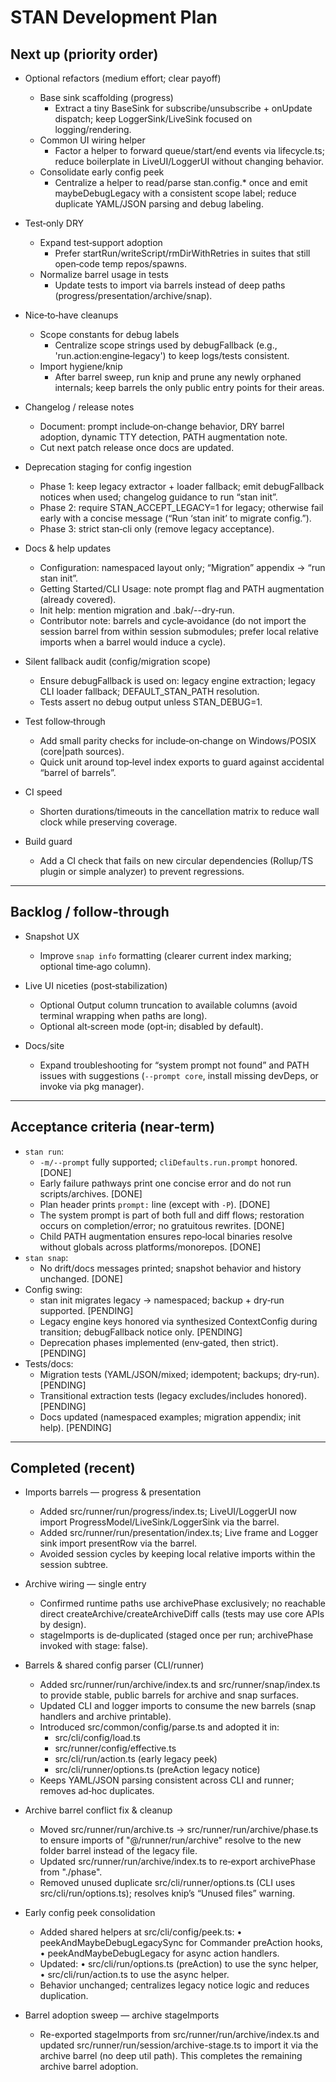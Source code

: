 # STAN Development Plan

## Next up (priority order)

- Optional refactors (medium effort; clear payoff)
  - Base sink scaffolding (progress)
    - Extract a tiny BaseSink for subscribe/unsubscribe + onUpdate dispatch; keep LoggerSink/LiveSink focused on logging/rendering.
  - Common UI wiring helper
    - Factor a helper to forward queue/start/end events via lifecycle.ts; reduce boilerplate in LiveUI/LoggerUI without changing behavior.
  - Consolidate early config peek
    - Centralize a helper to read/parse stan.config.\* once and emit maybeDebugLegacy with a consistent scope label; reduce duplicate YAML/JSON parsing and debug labeling.

- Test‑only DRY
  - Expand test‑support adoption
    - Prefer startRun/writeScript/rmDirWithRetries in suites that still open‑code temp repos/spawns.
  - Normalize barrel usage in tests
    - Update tests to import via barrels instead of deep paths (progress/presentation/archive/snap).

- Nice‑to‑have cleanups
  - Scope constants for debug labels
    - Centralize scope strings used by debugFallback (e.g., 'run.action:engine‑legacy') to keep logs/tests consistent.
  - Import hygiene/knip
    - After barrel sweep, run knip and prune any newly orphaned internals; keep barrels the only public entry points for their areas.

- Changelog / release notes
  - Document: prompt include‑on‑change behavior, DRY barrel adoption, dynamic TTY detection, PATH augmentation note.
  - Cut next patch release once docs are updated.

- Deprecation staging for config ingestion
  - Phase 1: keep legacy extractor + loader fallback; emit debugFallback notices when used; changelog guidance to run “stan init”.
  - Phase 2: require STAN_ACCEPT_LEGACY=1 for legacy; otherwise fail early with a concise message (“Run ‘stan init’ to migrate config.”).
  - Phase 3: strict stan‑cli only (remove legacy acceptance).

- Docs & help updates
  - Configuration: namespaced layout only; “Migration” appendix → “run stan init”.
  - Getting Started/CLI Usage: note prompt flag and PATH augmentation (already covered).
  - Init help: mention migration and .bak/--dry‑run.
  - Contributor note: barrels and cycle‑avoidance (do not import the session barrel from within session submodules; prefer local relative imports when a barrel would induce a cycle).

- Silent fallback audit (config/migration scope)
  - Ensure debugFallback is used on: legacy engine extraction; legacy CLI loader fallback; DEFAULT_STAN_PATH resolution.
  - Tests assert no debug output unless STAN_DEBUG=1.

- Test follow‑through
  - Add small parity checks for include‑on‑change on Windows/POSIX (core|path sources).
  - Quick unit around top‑level index exports to guard against accidental “barrel of barrels”.

- CI speed
  - Shorten durations/timeouts in the cancellation matrix to reduce wall clock while preserving coverage.

- Build guard
  - Add a CI check that fails on new circular dependencies (Rollup/TS plugin or simple analyzer) to prevent regressions.

---

## Backlog / follow‑through

- Snapshot UX
  - Improve `snap info` formatting (clearer current index marking; optional time‑ago column).

- Live UI niceties (post‑stabilization)
  - Optional Output column truncation to available columns (avoid terminal wrapping when paths are long).
  - Optional alt‑screen mode (opt‑in; disabled by default).

- Docs/site
  - Expand troubleshooting for “system prompt not found” and PATH issues with suggestions (`--prompt core`, install missing devDeps, or invoke via pkg manager).

---

## Acceptance criteria (near‑term)

- `stan run`:
  - `-m/--prompt` fully supported; `cliDefaults.run.prompt` honored. [DONE]
  - Early failure pathways print one concise error and do not run scripts/archives. [DONE]
  - Plan header prints `prompt:` line (except with `-P`). [DONE]
  - The system prompt is part of both full and diff flows; restoration occurs on completion/error; no gratuitous rewrites. [DONE]
  - Child PATH augmentation ensures repo‑local binaries resolve without globals across platforms/monorepos. [DONE]
- `stan snap`:
  - No drift/docs messages printed; snapshot behavior and history unchanged. [DONE]
- Config swing:
  - stan init migrates legacy → namespaced; backup + dry‑run supported. [PENDING]
  - Legacy engine keys honored via synthesized ContextConfig during transition; debugFallback notice only. [PENDING]
  - Deprecation phases implemented (env‑gated, then strict). [PENDING]
- Tests/docs:
  - Migration tests (YAML/JSON/mixed; idempotent; backups; dry‑run). [PENDING]
  - Transitional extraction tests (legacy excludes/includes honored). [PENDING]
  - Docs updated (namespaced examples; migration appendix; init help). [PENDING]

---

## Completed (recent)

- Imports barrels — progress & presentation
  - Added src/runner/run/progress/index.ts; LiveUI/LoggerUI now import ProgressModel/LiveSink/LoggerSink via the barrel.
  - Added src/runner/run/presentation/index.ts; Live frame and Logger sink import presentRow via the barrel.
  - Avoided session cycles by keeping local relative imports within the session subtree.

- Archive wiring — single entry
  - Confirmed runtime paths use archivePhase exclusively; no reachable direct createArchive/createArchiveDiff calls (tests may use core APIs by design).
  - stageImports is de‑duplicated (staged once per run; archivePhase invoked with stage: false).

- Barrels & shared config parser (CLI/runner)
  - Added src/runner/run/archive/index.ts and src/runner/snap/index.ts to provide stable, public barrels for archive and snap surfaces.
  - Updated CLI and logger imports to consume the new barrels (snap handlers and archive printable).
  - Introduced src/common/config/parse.ts and adopted it in:
    - src/cli/config/load.ts
    - src/runner/config/effective.ts
    - src/cli/run/action.ts (early legacy peek)
    - src/cli/runner/options.ts (preAction legacy notice)
  - Keeps YAML/JSON parsing consistent across CLI and runner; removes ad‑hoc duplicates.

- Archive barrel conflict fix & cleanup
  - Moved src/runner/run/archive.ts → src/runner/run/archive/phase.ts to ensure imports of "@/runner/run/archive" resolve to the new folder barrel instead of the legacy file.
  - Updated src/runner/run/archive/index.ts to re‑export archivePhase from "./phase".
  - Removed unused duplicate src/cli/runner/options.ts (CLI uses src/cli/run/options.ts); resolves knip’s “Unused files” warning.

- Early config peek consolidation
  - Added shared helpers at src/cli/config/peek.ts: • peekAndMaybeDebugLegacySync for Commander preAction hooks, • peekAndMaybeDebugLegacy for async action handlers.
  - Updated: • src/cli/run/options.ts (preAction) to use the sync helper, • src/cli/run/action.ts to use the async helper.
  - Behavior unchanged; centralizes legacy notice logic and reduces duplication.

- Barrel adoption sweep — archive stageImports
  - Re-exported stageImports from src/runner/run/archive/index.ts and updated src/runner/run/session/archive-stage.ts to import it via the archive barrel (no deep util path). This completes the remaining archive barrel adoption.
